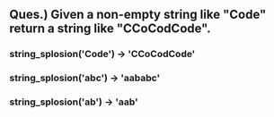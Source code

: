 ## Ques.) Given a non-empty string like "Code" return a string like "CCoCodCode".

### string_splosion('Code') → 'CCoCodCode'

### string_splosion('abc') → 'aababc'

### string_splosion('ab') → 'aab'

